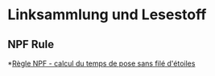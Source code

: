 # Linksammlung und Lesestoff

## NPF Rule

*[Règle NPF - calcul du temps de pose sans filé d'étoiles](http://www.sahavre.fr/tutoriels/astrophoto/34-regle-npf-temps-de-pose-pour-eviter-le-file-d-etoiles)
